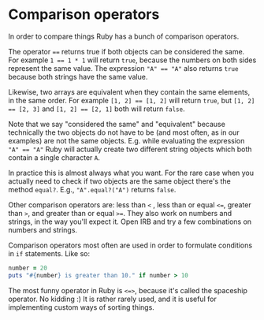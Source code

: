 # Comparison operators

In order to compare things Ruby has a bunch of comparison operators.

The operator `==` returns true if both objects can be considered the same. For
example `1 == 1 * 1` will return `true`, because the numbers on both sides
represent the same value. The expression `"A" == "A"` also returns `true`
because both strings have the same value.

Likewise, two arrays are equivalent when they contain the same elements, in the
same order. For example `[1, 2] == [1, 2]` will return `true`, but `[1, 2] ==
[2, 3]` and `[1, 2] == [2, 1]` both will return `false`.

Note that we say "considered the same" and "equivalent" because technically the
two objects do not have to be (and most often, as in our examples) are not the
same objects.  E.g. while evaluating the expression `"A" == "A"` Ruby will
actually create two different string objects which both contain a single
character `A`.

In practice this is almost always what you want. For the rare case when you
actually need to check if two objects are the same object there's the method
`equal?`. E.g., `"A".equal?("A")` returns `false`.

Other comparison operators are: less than `<` , less than or equal `<=`, greater than `>`,
and greater than or equal `>=`. They also work on numbers and strings, in the way
you'll expect it. Open IRB and try a few combinations on numbers and strings.

Comparison operators most often are used in order to formulate conditions
in `if` statements. Like so:

```ruby
number = 20
puts "#{number} is greater than 10." if number > 10
```

The most funny operator in Ruby is `<=>`, because it's called the spaceship
operator. No kidding :) It is rather rarely used, and it is useful for
implementing custom ways of sorting things.
